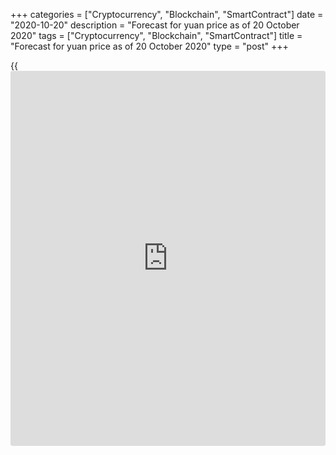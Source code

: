 +++
categories = ["Cryptocurrency", "Blockchain", "SmartContract"]
date = "2020-10-20"
description = "Forecast for yuan price as of 20 October 2020"
tags = ["Cryptocurrency", "Blockchain", "SmartContract"]
title = "Forecast for yuan price as of 20 October 2020"
type = "post"
+++

{{<iframe id="large-banner" src="https://www.bounty.group/#slide=1.0" width="100%" height="600" scrolling="no" style="border: 0px solid rgb(216, 221, 230); border-radius: 3px;">}}

2020-10-20

2020-10-20

Central Bank isn’t an obstacle to yuan. Forecast for USDCNH for
20.10.2020Dmitri Demidenko

The PBoC’s first attempt to stop the yuan wasn’t successful, but the
market expects it won’t be the last one. Will the bank be able to put a
spoke into [USDCNH][1] bears’ plans? Let’s find it out and make a
trading plan.

## Monthly fundamental forecast for yuan

Almost thirty years have passed since George Soros bet the Bank of
England wouldn’t save the pound and thus earned $1 billion. Still, that
story continues to excite [investor](https://www.fintechee.com/tutorial-for-forex-trading/investor-mode/)s. It is rumoured from time to time at
Forex that the SNB won’t be able to counteract the franc’s
consolidation. In 2020, the same rumor concerns the Chinese yuan.
Whatever the People’s Bank may do to stop [USDCNH][1] bears, it can’t
reverse the downtrend. That was proved in October, when the limits of
the banks’ purchasing foreign currency for clients through currency
forwards were cancelled. The yuan made a step backwards, but recovered
soon and continued reaching new heights.

Unable to grow by 5.3% as expected by Bloomberg in Q3, the Chinese GDP
was supposed to pour cold water on the yuan’s supporters. Dream on.
[USDCNH][1]’s correction was bought out fast, and the pair dropped to
its lowest since July 2018. The [investor](https://www.fintechee.com/tutorial-for-forex-trading/investor-mode/)s noticed this year’s fastest
growth of industrial production (+6.9%) and retail sales (+3.3%) in
October and assumed the Chinese economy will feel even better in Q4. The
competitors can’t boast the same, though.

### Chinese GDP: structure and dynamics

 _Source: Nordea Markets._

According to the IMF’s forecasts, the Chinese GDP will grow 1.9% in
2020, while its American peer will drop 4.3%. However, the divergence
may be even bigger. I doubt that fiscal stimulus will be expanded before
the presidential elections. At the same time, the previous package’s
exhaustion will be a hindrance to recovery. Add a complicated
epidemiological situation in the USA, where 57,000 new cases are
registered [daily](https://www.fintecher.org/2020/03/03/forex-trading-daily-strategy/), and a hope for GDP’s active growth in October-December
may fade out.

The Fed isn’t going to give up its ultra soft monetary [policy](https://www.fintechee.com/policy/). On the
contrary, it is ready to provide an extra stimulus if necessary,
according to Richard Clarida. The People’s bank of China doesn’t have to
do that: even if inflation slowed down to 1.7% in September, the main
reason was cheaper alimentary products, which had grown more expensive
during the pandemic. Thus, the yuan’s consolidation can be seen as a
temporary notion. The PBoC may not like that, as the consolidation slows
down CPI and exports, but the bank understands well that process is
objective: the divergence between economic growth and monetary [policy](https://www.fintechee.com/policy/)
expanded the US and Chinese bond yield spreads. That brings in money to
China’s financial markets.

### Monthly trading plan for [**USDCNH**][1]

Whatever the People’s Bank may do, from tougher yuan fixing to softer
capital control, it can’t prevent [USDCNH][1] from going down. Continue
exploiting retracements for selling at 6.65 and 6.5. How fast those
targets will be realized depends on who wins the US presidential
election.

* * *

P.S. Did you like my article? Share it in social networks: it will be
the best “thank you" :)

Ask me questions and comment below. I’ll be glad to answer your
questions and give necessary explanations.

 **Useful links:**

  * I recommend trying to trade with a reliable broker [here][2]. The system allows you to trade by yourself or copy successful traders from all across the globe.
  * Use my promo-code BLOG for getting deposit bonus 50% on LiteForex platform. Just enter this code in the appropriate field while [depositing][3] your trading account.
  * Telegram chat for traders: <t.me/liteforexengchat>. We are sharing the signals and trading experience
  * Telegram channel with high-quality analytics, Forex reviews, training articles, and other useful things for traders <t.me/liteforex>



## Price chart of USDCNH in real time mode

The content of this article reflects the author’s opinion and does not
necessarily reflect the official position of LiteForex. The material
published on this page is provided for informational purposes only and
should not be considered as the provision of investment advice for the
purposes of Directive 2004/39/EC.

Rate this article:

{{value}}

( {{count}} {{title}} )

   1. my.liteforex.com/trading/chart?symbol=USDCNH&returnUrl=true
   2. my.liteforex.com/?category=analysts-opinions&slug=central-bank-isnt-an-obstacle-for-yuan-forecast-for-usdcnh-for-20102020&openPopup=%2Fregistration%2Fpopup&utm_source=blog&utm_medium=article&utm_campaign=bonus
   3. my.liteforex.com/deposit/?category=analysts-opinions&slug=central-bank-isnt-an-obstacle-for-yuan-forecast-for-usdcnh-for-20102020&promo_code=BLOG&utm_source=blog&utm_medium=article&utm_campaign=bonus